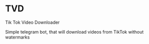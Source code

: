 # TVD
Tik Tok Video Downloader

Simple telegram bot, that will download videos from TikTok without watermarks
